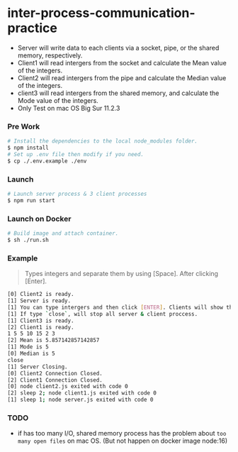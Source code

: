 # inter-process-communication-practice

* Server will write data to each clients via a socket, pipe, or the shared memory, respectively.
* Client1 will read intergers from the socket and calculate the Mean value of the integers.
* Client2 will read intergers from the pipe and calculate the Median value of the integers.
* client3 will read intergers from the shared memory, and calculate the Mode value of the integers.
* Only Test on mac OS Big Sur 11.2.3

### Pre Work
```bash
# Install the dependencies to the local node_modules folder.
$ npm install
# Set up .env file then modify if you need.
$ cp ./.env.example ./env
```

### Launch
```bash
# Launch server process & 3 client processes
$ npm run start
```

### Launch on Docker
```bash
# Build image and attach container.
$ sh ./run.sh
```

### Example
> Types integers and separate them by using [Space]. After clicking [Enter].
```bash
[0] Client2 is ready.
[1] Server is ready.
[1] You can type intergers and then click [ENTER]. Clients will show the mean, median, and mode of the input values.
[1] If type `close`, will stop all server & client proccess.
[1] Client3 is ready.
[2] Client1 is ready.
1 5 5 10 15 2 3
[2] Mean is 5.857142857142857
[1] Mode is 5
[0] Median is 5
close
[1] Server Closing.
[0] Client2 Connection Closed.
[2] Client1 Connection Closed.
[0] node client2.js exited with code 0
[2] sleep 2; node client1.js exited with code 0
[1] sleep 1; node server.js exited with code 0
```

### TODO
* if has too many I/O, shared memory process has the problem about `too many open files` on mac OS. (But not happen on docker image node:16)
